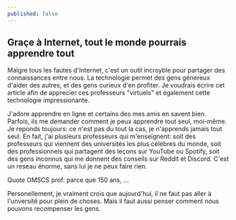 ```yaml
---
published: false
---
```

## Graçe à Internet, tout le monde pourrais apprendre tout

Malgre tous les fautes d'Internet, c'est un outil incroyble pour partager des connaissances entre nous. La technologie permet des gens génereux d'aider des autres, et des gens curieux d'en profiter. Je voudrais écrire cet article afin de apprecier ces professeurs "virtuels" et également cette technologie impressionante.

J'adore apprendre en ligne et certains des mes amis en savent bien. Parfois, ils me demander comment je peux apprendre tout seul, moi-même. Je reponds toujours: ce n'est pas du tout la cas, je n'apprends jamais tout seul. En fait, j'ai plusieurs professeurs qui m'enseignent: soit des professeurs qui viennent des universités les plus célèbres du monde, soit des professionnels qui partagent des leçons sur YouTube ou Spotify, soit des gens inconnus qui me donnent des conseils sur Reddit et Discord. C'est un reseau énorme, sans lui je ne peux faire rien.

Quote OMSCS prof: parce que 150 ans, ...

Personellement, je vraiment crois que aujourd'hui, il ne faut pas aller à l'unversité pour plein de choses. Mais il faut aussi penser comment nous pouvons recompenser les gens. 
